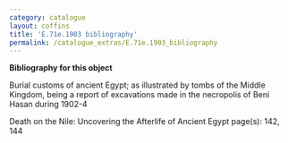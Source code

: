 ```yaml
---
category: catalogue
layout: coffins
title: 'E.71e.1903 bibliography'
permalink: /catalogue_extras/E.71e.1903_bibliography
---
```


**Bibliography for this object**


Burial customs of ancient Egypt; as illustrated by tombs of the Middle Kingdom, being a report of excavations made in the necropolis of Beni Hasan during 1902-4

Death on the Nile: Uncovering the Afterlife of Ancient Egypt page(s): 142, 144





